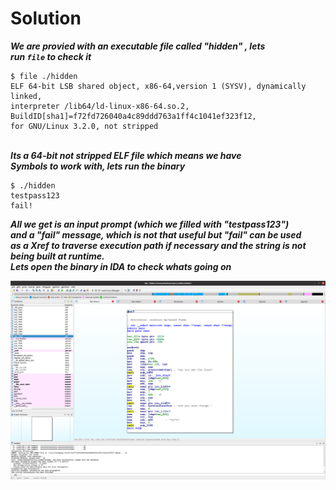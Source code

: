 # Solution


___We are provied with an executable file called "hidden" , lets  
run  `file` to check it___

```shell
$ file ./hidden
ELF 64-bit LSB shared object, x86-64,version 1 (SYSV), dynamically linked,
interpreter /lib64/ld-linux-x86-64.so.2, BuildID[sha1]=f72fd726040a4c89ddd763a1ff4c1041ef323f12, 
for GNU/Linux 3.2.0, not stripped
```
&nbsp;  
___Its a 64-bit not stripped ELF file which means we have  
Symbols to work with, lets run the binary___  
```shell
$ ./hidden
testpass123
fail!
```
___All we get is an input prompt (which we filled with "testpass123")  
and a "fail" message, which is not that useful but "fail" can be used  
as a Xref to traverse execution path if necessary and the string is not being built at runtime.  
Lets open the binary in IDA to check whats going on___  

![disass_main](./screenshots/hidden_main.png)